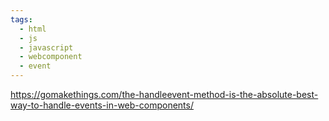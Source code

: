 ```yaml
---
tags:
  - html
  - js
  - javascript
  - webcomponent
  - event
---
```

https://gomakethings.com/the-handleevent-method-is-the-absolute-best-way-to-handle-events-in-web-components/

